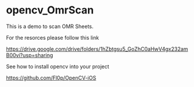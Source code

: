 # opencv_OmrScan

This is a demo to scan OMR Sheets.

 For the resorces please follow this link
 
 https://drive.google.com/drive/folders/1hZbtgsu5_GoZhC0aHwV4gx232amB00vi?usp=sharing
 
 
 See how to install opencv into your project
 
 https://github.com/Fl0p/OpenCV-iOS
